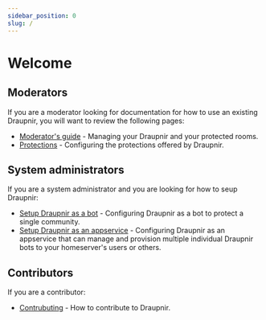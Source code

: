 ```yaml
---
sidebar_position: 0
slug: /
---
```


# Welcome

## Moderators

If you are a moderator looking for documentation for how to use an
existing Draupnir, you will want to review the following pages:

- [Moderator's guide](./moderator/setting-up-and-configuring) -
  Managing your Draupnir and your protected rooms.
- [Protections](./protections) - Configuring the protections
  offered by Draupnir.

## System administrators

If you are a system administrator and you are looking for how
to seup Draupnir:

- [Setup Draupnir as a bot](./bot/setup) - Configuring Draupnir as a
  bot to protect a single community.
- [Setup Draupnir as an appservice](./appservice) - Configuring
  Draupnir as an appservice that can manage and provision multiple
  individual Draupnir bots to your homeserver's users or others.

## Contributors

If you are a contributor:

- [Contrubuting](./contributing) - How to contribute to Draupnir.
